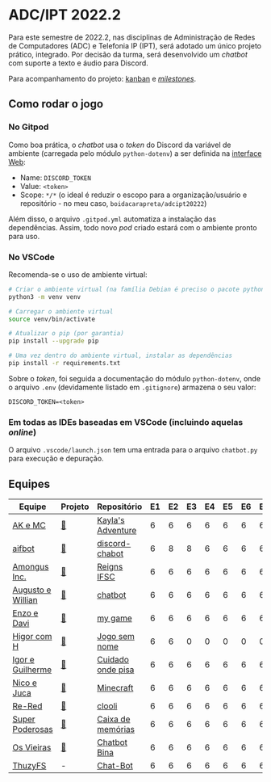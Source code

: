# ADC/IPT 2022.2

Para este semestre de 2022.2, nas disciplinas de Administração de Redes de Computadores (ADC) e Telefonia IP (IPT), será adotado um único projeto prático, integrado. Por decisão da turma, será desenvolvido um _chatbot_ com suporte a texto e áudio para Discord.

Para acompanhamento do projeto: [kanban](https://github.com/users/boidacarapreta/projects/2/views/1) e [_milestones_](https://github.com/users/boidacarapreta/projects/2/views/2).

## Como rodar o jogo

### No Gitpod

Como boa prática, o _chatbot_ usa o _token_ do Discord da variável de ambiente (carregada pelo módulo `python-dotenv`) a ser definida na [interface Web](https://gitpod.io/variables):

- Name: `DISCORD_TOKEN`
- Value: `<token>`
- Scope: `*/*` (o ideal é reduzir o escopo para a organização/usuário e repositório - no meu caso, `boidacarapreta/adcipt20222`)

Além disso, o arquivo `.gitpod.yml` automatiza a instalação das dependências. Assim, todo novo _pod_ criado estará com o ambiente pronto para uso.

### No VSCode

Recomenda-se o uso de ambiente virtual:

```sh
# Criar o ambiente virtual (na família Debian é preciso o pacote python3-env)
python3 -m venv venv

# Carregar o ambiente virtual
source venv/bin/activate

# Atualizar o pip (por garantia)
pip install --upgrade pip

# Uma vez dentro do ambiente virtual, instalar as dependências
pip install -r requirements.txt
```

Sobre o _token_, foi seguida a documentação do módulo `python-dotenv`, onde o arquivo `.env` (devidamente listado em `.gitignore`) armazena o seu valor:

```
DISCORD_TOKEN=<token>
```

### Em todas as IDEs baseadas em VSCode (incluindo aquelas _online_)

O arquivo `.vscode/launch.json` tem uma entrada para o arquivo `chatbot.py` para execução e depuração.

## Equipes

| Equipe                                                     | Projeto                                                            | Repositório                                                             | E1  | E2  | E3  | E4  | E5  | E6  | E7  | E8  |
| ---------------------------------------------------------- | ------------------------------------------------------------------ | ----------------------------------------------------------------------- | --- | --- | --- | --- | --- | --- | --- | --- |
| [AK e MC](https://github.com/AK-MC)                        | [🔗](https://github.com/orgs/AK-MC/projects/1/views/1)             | [Kayla's Adventure](https://github.com/AK-MC/Kayla-s-adventure)         | 6   | 6   | 6   | 6   | 6   | 6   | 6   | 6   |
| [aifbot](https://github.com/aifbot)                        | [🔗](https://github.com/orgs/aifbot/projects/1)                    | [discord-chabot](https://github.com/aifbot/discord-chatbot)             | 6   | 8   | 8   | 6   | 6   | 6   | 6   | 6   |
| [Amongus Inc.](https://github.com/Amongus-Inc)             | [🔗](https://github.com/orgs/Amongus-Inc/projects/2/views/1)       | [Reigns IFSC](https://github.com/Amongus-Inc/ReignsIFSC)                | 6   | 6   | 6   | 6   | 6   | 6   | 6   | 6   |
| [Augusto e Willian](https://github.com/Augusto-e-Willian)  | [🔗](https://github.com/orgs/Augusto-e-Willian/projects/1/views/1) | [chatbot](https://github.com/Augusto-e-Willian/chatbot)                 | 6   | 6   | 6   | 6   | 6   | 6   | 6   | 6   |
| [Enzo e Davi](https://github.com/enzo-davi)                | [🔗](https://github.com/orgs/enzo-davi/projects/1/views/1)         | [my game](https://github.com/enzo-davi/my-game)                         | 6   | 6   | 6   | 6   | 6   | 6   | 6   | 6   |
| [Higor com H](https://github.com/higor-com-h)              | [🔗](https://github.com/orgs/higor-com-h/projects/1)               | [Jogo sem nome](https://github.com/higor-com-h/jogosemnome)             | 6   | 6   | 0   | 0   | 0   | 0   | 0   | 0   |
| [Igor e Guilherme](https://github.com/igor-e-gui)          | [🔗](https://github.com/orgs/igor-e-gui/projects/1)                | [Cuidado onde pisa](https://github.com/igor-e-gui/cuidado-onde-pisa)    | 6   | 6   | 6   | 6   | 6   | 6   | 6   | 6   |
| [Nico e Juca](https://github.com/NicoJuca-Desenvolvimento) | [🔗](https://github.com/orgs/NicoJuca-Desenvolvimento/projects/1)  | [Minecraft](https://github.com/NicoJuca-Desenvolvimento/Minecraft)      | 6   | 6   | 6   | 6   | 6   | 6   | 6   | 6   |
| [Re-Red](https://github.com/RE-RED)                        | [🔗](https://github.com/orgs/RE-RED/projects/4)                    | [clooli](https://github.com/RE-RED/clooli)                              | 6   | 6   | 6   | 6   | 6   | 6   | 6   | 0   |
| [Super Poderosas](https://github.com/super-poderosas)      | [🔗](https://github.com/orgs/super-poderosas/projects/2)           | [Caixa de memórias](https://github.com/super-poderosas/caixadememorias) | 6   | 6   | 6   | 6   | 6   | 6   | 6   | 0   |
| [Os Vieiras](https://github.com/OsVieiras)                 | [🔗](https://github.com/orgs/OsVieiras/projects/2)                 | [Chatbot Bina](https://github.com/OsVieiras/Chatbot-Bina)               | 6   | 6   | 6   | 6   | 6   | 6   | 6   | 6   |
| [ThuzyFS](https://github.com/ThuzyFS)                      | -                                                                  | [Chat-Bot](https://github.com/ThuzyFS/Chat-Bot)                         | 6   | 6   | 6   | 6   | 6   | 6   | 6   | 6   |
